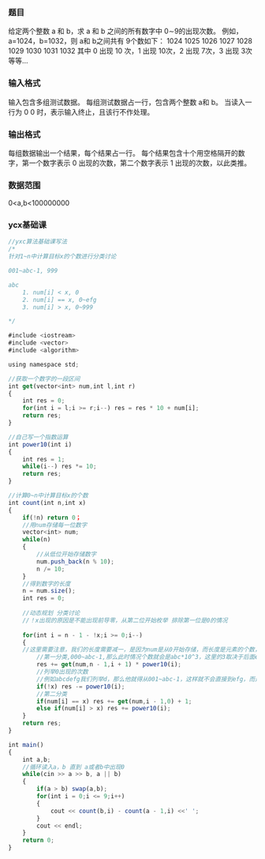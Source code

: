 ### 题目
给定两个整数 a 和 b，求 a 和 b 之间的所有数字中 0∼9的出现次数。
例如，a=1024，b=1032，则 a和 b之间共有 9个数如下：
1024 1025 1026 1027 1028 1029 1030 1031 1032
其中 0 出现 10 次，1 出现 10次，2 出现 7次，3 出现 3次等等…

### 输入格式
输入包含多组测试数据。
每组测试数据占一行，包含两个整数 a和 b。
当读入一行为 0 0 时，表示输入终止，且该行不作处理。

### 输出格式
每组数据输出一个结果，每个结果占一行。
每个结果包含十个用空格隔开的数字，第一个数字表示 0 出现的次数，第二个数字表示 1 出现的次数，以此类推。

### 数据范围
0<a,b<100000000

### ycx基础课 
```js
//yxc算法基础课写法
/*
针对1~n中计算目标x的个数进行分类讨论

001~abc-1, 999

abc
    1. num[i] < x, 0
    2. num[i] == x, 0~efg
    3. num[i] > x, 0~999

*/

#include <iostream>
#include <vector>
#include <algorithm>

using namespace std;

//获取一个数字的一段区间
int get(vector<int> num,int l,int r)
{
    int res = 0;
    for(int i = l;i >= r;i--) res = res * 10 + num[i];
    return res;
}

//自己写一个指数运算
int power10(int i)
{
    int res = 1;
    while(i--) res *= 10;
    return res;
}

//计算0~n中计算目标x的个数
int count(int n,int x)
{
    if(!n) return 0；
    //用num存储每一位数字
    vector<int> num; 
    while(n)
    {
        //从低位开始存储数字
        num.push_back(n % 10);
        n /= 10;
    }
    //得到数字的长度
    n = num.size();
    int res = 0;
    
    //动态规划 分类讨论
    //！x出现的原因是不能出现前导零，从第二位开始枚举 排除第一位是0的情况
    
    for(int i = n - 1 - !x;i >= 0;i--)
    {
    //这里需要注意，我们的长度需要减一，是因为num是从0开始存储，而长度是元素的个数，因此需要减1才能读到正确的数值
        //第一分类,000~abc-1,那么此时情况个数就会是abc*10^3，这里的3取决于后面efg的长度，假如他是efgh，那么就是4
        res += get(num,n - 1,i + 1) * power10(i);
        //列举0出现的次数 
        //例如abcdefg我们列举d，那么他就得从001~abc-1，这样就不会直接到efg，而是会到0efg，因为前面不是前导零，自然就可以列举这个时候0出现的次数，所以要减掉1个power10
        if(!x) res -= power10(i);
        //第二分类
        if(num[i] == x) res += get(num,i - 1,0) + 1;
        else if(num[i] > x) res += power10(i);
    }
    return res;
}

int main()
{
    int a,b;
    //循环读入a，b 直到 a或者b中出现0
    while(cin >> a >> b, a || b)
    {
        if(a > b) swap(a,b);
        for(int i = 0;i <= 9;i++)
        {
            cout << count(b,i) - count(a - 1,i) <<' ';
        }
        cout << endl;
    }
    return 0;
}

```